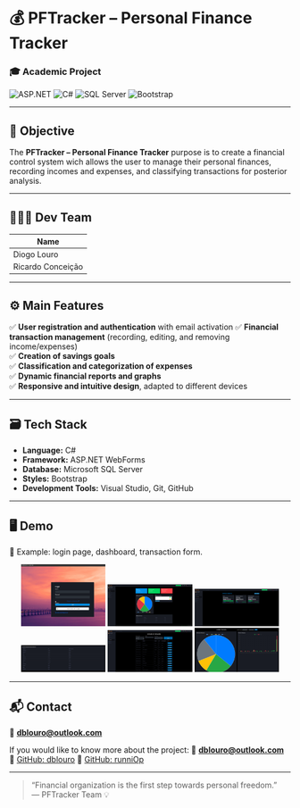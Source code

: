 ﻿# 💰 PFTracker – Personal Finance Tracker

### 🎓 Academic Project

![ASP.NET](https://img.shields.io/badge/ASP.NET-512BD4?style=for-the-badge&logo=dotnet&logoColor=white)
![C#](https://img.shields.io/badge/C%23-239120?style=for-the-badge&logo=c-sharp&logoColor=white)
![SQL Server](https://img.shields.io/badge/SQL_Server-CC2927?style=for-the-badge&logo=microsoft-sql-server&logoColor=white)
![Bootstrap](https://img.shields.io/badge/Bootstrap-7952B3?style=for-the-badge&logo=bootstrap&logoColor=white)

---

## 🧭 Objective

The **PFTracker – Personal Finance Tracker** purpose is to create a financial control system wich allows the user to manage their personal finances, recording incomes and expenses, and classifying transactions for posterior analysis.

---

## 🧑‍🤝‍🧑 Dev Team

| Name |
|------|
| Diogo Louro
| Ricardo Conceição

---

## ⚙️ Main Features

✅ **User registration and authentication** with email activation
✅ **Financial transaction management** (recording, editing, and removing income/expenses)  
✅ **Creation of savings goals**  
✅ **Classification and categorization of expenses**  
✅ **Dynamic financial reports and graphs**  
✅ **Responsive and intuitive design**, adapted to different devices 

---

## 🗃️ Tech Stack

- **Language:** C#  
- **Framework:** ASP.NET WebForms  
- **Database:** Microsoft SQL Server  
- **Styles:** Bootstrap  
- **Development Tools:** Visual Studio, Git, GitHub 

---

## 🖥️ Demo

📸 Example: login page, dashboard, transaction form. 

<p align="center">
  <img src="PFTracker/demo/login.png" width="30%">
  <img src="PFTracker/demo/home.png" width="30%">
  <img src="PFTracker/demo/objectivos.png" width="30%">
  <img src="PFTracker/demo/previsao.png" width="30%">
  <img src="PFTracker/demo/transacoes.png" width="30%">
  <img src="PFTracker/demo/analise.png" width="30%">
</p>

---

## 📬 Contact
📧 **dblouro@outlook.com** 

If you would like to know more about the project: 
📧 **dblouro@outlook.com**  
🔗 [GitHub: dblouro](https://github.com/dblouro) 
🔗 [GitHub: runniOp](https://github.com/runniOp)

---

> “Financial organization is the first step towards personal freedom.”  
> — PFTracker Team 💡
